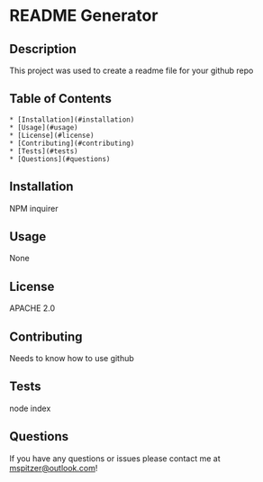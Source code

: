 

# README Generator

## Description

 This project was used to create a readme file for your github repo

## Table of Contents

    * [Installation](#installation)
    * [Usage](#usage)
    * [License](#license)
    * [Contributing](#contributing)
    * [Tests](#tests)
    * [Questions](#questions)

## Installation

NPM inquirer
    
## Usage

None

## License

APACHE 2.0

## Contributing

Needs to know how to use github

## Tests

node index

## Questions

If you have any questions or issues please contact me at <mspitzer@outlook.com>!

